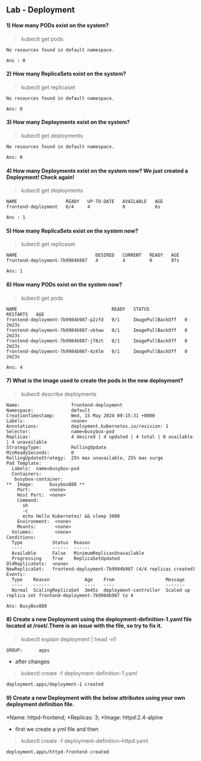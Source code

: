 ## Lab - Deployment

#### 1) How many PODs exist on the system?

> kubectl get pods

```
No resources found in default namespace.

Ans : 0

```
#### 2) How many ReplicaSets exist on the system?

> kubectl get replicaset

```
No resources found in default namespace.

Ans: 0

```

#### 3) How many Deployments exist on the system?

> kubectl get deployments

```
No resources found in default namespace.

Ans: 0

```

#### 4) How many Deployments exist on the system now? We just created a Deployment! Check again!

> kubectl get deployments

```
NAME                  READY   UP-TO-DATE   AVAILABLE   AGE
frontend-deployment   0/4     4            0           6s

Ans : 1

```

#### 5) How many ReplicaSets exist on the system now?

> kubectl get replicaset

```
NAME                             DESIRED   CURRENT   READY   AGE
frontend-deployment-7b9984b987   4         4         0       97s

Ans: 1

```

#### 6) How many PODs exist on the system now?

> kubectl get pods

```
NAME                                   READY   STATUS             RESTARTS   AGE
frontend-deployment-7b9984b987-p2zfd   0/1     ImagePullBackOff   0          2m23s
frontend-deployment-7b9984b987-vbtww   0/1     ImagePullBackOff   0          2m23s
frontend-deployment-7b9984b987-j78zt   0/1     ImagePullBackOff   0          2m23s
frontend-deployment-7b9984b987-4z4lm   0/1     ImagePullBackOff   0          2m23s

Ans: 4

```

#### 7) What is the image used to create the pods in the new deployment?

> kubectl describe deployments
```
Name:                   frontend-deployment
Namespace:              default
CreationTimestamp:      Wed, 15 May 2024 09:15:31 +0000
Labels:                 <none>
Annotations:            deployment.kubernetes.io/revision: 1
Selector:               name=busybox-pod
Replicas:               4 desired | 4 updated | 4 total | 0 available | 4 unavailable
StrategyType:           RollingUpdate
MinReadySeconds:        0
RollingUpdateStrategy:  25% max unavailable, 25% max surge
Pod Template:
  Labels:  name=busybox-pod
  Containers:
   busybox-container:
**  Image:      busybox888 **
    Port:       <none>
    Host Port:  <none>
    Command:
      sh
      -c
      echo Hello Kubernetes! && sleep 3600
    Environment:  <none>
    Mounts:       <none>
  Volumes:        <none>
Conditions:
  Type           Status  Reason
  ----           ------  ------
  Available      False   MinimumReplicasUnavailable
  Progressing    True    ReplicaSetUpdated
OldReplicaSets:  <none>
NewReplicaSet:   frontend-deployment-7b9984b987 (4/4 replicas created)
Events:
  Type    Reason             Age    From                   Message
  ----    ------             ----   ----                   -------
  Normal  ScalingReplicaSet  3m45s  deployment-controller  Scaled up replica set frontend-deployment-7b9984b987 to 4

Ans: BusyBox888

```
#### 8) Create a new Deployment using the deployment-definition-1.yaml file located at /root/.There is an issue with the file, so try to fix it.
 
> kubectl explain deployment | head -n1

``` GROUP:      apps ```

* after changes

> kubectl create -f deployment-definition-1.yaml 

``` deployment.apps/deployment-1 created ```

#### 9) Create a new Deployment with the below attributes using your own deployment definition file.


*Name: httpd-frontend;
*Replicas: 3;
*Image: httpd:2.4-alpine

* first we create a yml file and then 

> kubectl create -f deployment-definition-httpd.yaml 

``` deployment.apps/httpd-frontend created ```

